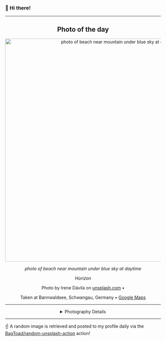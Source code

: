 ### 👋 Hi there!

----
<div align="center">

## Photo of the day
  
  <a href="https://unsplash.com/photos/photo-of-beach-near-mountain-under-blue-sky-at-daytime-9Y5Wk7favpE"><img width="720" src="https://images.unsplash.com/photo-1501791330673-603715379ded?crop=entropy&cs=tinysrgb&fit=max&fm=jpg&ixid=M3w1NTI0NDl8MHwxfHJhbmRvbXx8fHx8fHx8fDE3MTE2MDU2Mjl8&ixlib=rb-4.0.3&q=80&w=1080" alt="photo of beach near mountain under blue sky at daytime"></a>
  
  <em>photo of beach near mountain under blue sky at daytime</em>
  
  <em>Horizon</em>

  Photo by Irene Dávila on [unsplash.com](https://unsplash.com/) • 
  
  Taken at Bannwaldsee, Schwangau, Germany • [Google Maps](https://www.google.com/maps/search/?api=1&query=47.6006254,10.7745475)
  
  ---
  
<details>
<summary>Photography Details</summary>
  
| Parameter     | Value |
| ------------- | ----- |
| Camera Model  | Canon EOS 70D |
| Exposure Time | 1/2000 |
| Aperture      | 5.6 |
| Focal Length  | 50.0 |
| ISO           | 100 |
| Location      | Bannwaldsee, Schwangau, Germany (Germany) |
| Coordinates   | Latitude 47.6006254, Longitude 10.7745475 |

### Map

```geojson
        {
            "type": "FeatureCollection",
            "features": [
                {
                    "type": "Feature",
                    "properties": {},
                    "geometry": {
                        "coordinates": [
                            10.7745475,
                            47.6006254
                        ],
                        "type": "Point"
                    },
                    "id": 1
                },
                {
                    "type": "Feature",
                    "properties": {},
                    "geometry": {
                        "coordinates": [
                            [
                                11.074547500000001,
                                47.900625399999996
                            ],
                            [
                                11.074547500000001,
                                47.3006254
                            ],
                            [
                                10.4745475,
                                47.3006254
                            ],
                            [
                                10.4745475,
                                47.900625399999996
                            ],
                            [
                                11.074547500000001,
                                47.900625399999996
                            ]
                        ],
                        "type": "LineString"
                    }
                }
            ]
        }
```

</details>

</div>

----

☝️ A random image is retrieved and posted to my profile daily via the [BagToad/random-unsplash-action](https://github.com/BagToad/random-unsplash-action) action!
